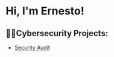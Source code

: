 # Hi, I'm Ernesto!
## 👨‍💻Cybersecurity Projects:
- [Security Audit](https://github.com/CFSecAnalyst/SecurityAudit)
